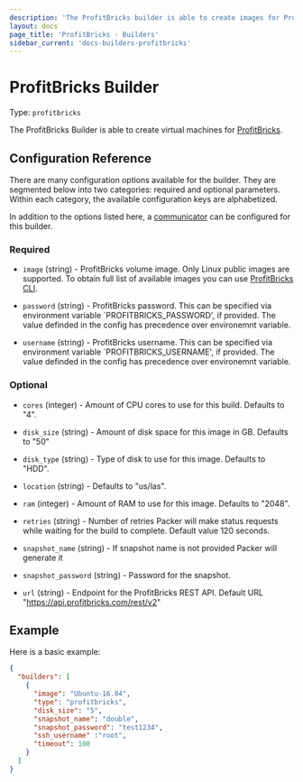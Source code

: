 ```yaml
---
description: 'The ProfitBricks builder is able to create images for ProfitBricks cloud.'
layout: docs
page_title: 'ProfitBricks - Builders'
sidebar_current: 'docs-builders-profitbricks'
---
```


# ProfitBricks Builder

Type: `profitbricks`

The ProfitBricks Builder is able to create virtual machines for [ProfitBricks](https://www.profitbricks.com).

## Configuration Reference

There are many configuration options available for the builder. They are
segmented below into two categories: required and optional parameters. Within
each category, the available configuration keys are alphabetized.

In addition to the options listed here, a
[communicator](/docs/templates/communicator.html) can be configured for this
builder.

### Required

-   `image` (string) - ProfitBricks volume image. Only Linux public images are supported. To obtain full list of available images you can use [ProfitBricks CLI](https://github.com/profitbricks/profitbricks-cli#image).

-   `password` (string) - ProfitBricks password. This can be specified via environment variable \`PROFITBRICKS\_PASSWORD', if provided. The value definded in the config has precedence over environemnt variable.

-   `username` (string) - ProfitBricks username. This can be specified via environment variable \`PROFITBRICKS\_USERNAME', if provided. The value definded in the config has precedence over environemnt variable.

### Optional

-   `cores` (integer) - Amount of CPU cores to use for this build. Defaults to "4".

-   `disk_size` (string) - Amount of disk space for this image in GB. Defaults to "50"

-   `disk_type` (string) - Type of disk to use for this image. Defaults to "HDD".

-   `location` (string) - Defaults to "us/las".

-   `ram` (integer) - Amount of RAM to use for this image. Defaults to "2048".

-   `retries` (string) - Number of retries Packer will make status requests while waiting for the build to complete. Default value 120 seconds.

-   `snapshot_name` (string) - If snapshot name is not provided Packer will generate it

-   `snapshot_password` (string) - Password for the snapshot.

-   `url` (string) - Endpoint for the ProfitBricks REST API. Default URL "<https://api.profitbricks.com/rest/v2>"

## Example

Here is a basic example:

``` json
{
  "builders": [
    {
      "image": "Ubuntu-16.04",
      "type": "profitbricks",
      "disk_size": "5",
      "snapshot_name": "double",
      "snapshot_password": "test1234",
      "ssh_username" :"root",
      "timeout": 100
    }
  ]
}
```
